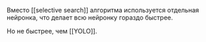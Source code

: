 Вместо [[selective search]] алгоритма используется отдельная нейронка, что делает всю нейронку гораздо быстрее.


Но не быстрее, чем [[YOLO]].